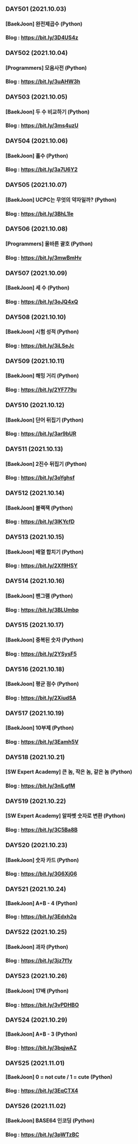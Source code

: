 ### DAY501 (2021.10.03)
#### [BaekJoon] 완전제곱수 (Python)
#### Blog : https://bit.ly/3D4US4z

### DAY502 (2021.10.04)
#### [Programmers] 모음사전 (Python)
#### Blog : https://bit.ly/3uAHW3h

### DAY503 (2021.10.05)
#### [BaekJoon] 두 수 비교하기 (Python)
#### Blog : https://bit.ly/3ms4uzU

### DAY504 (2021.10.06)
#### [BaekJoon] 홀수 (Python)
#### Blog : https://bit.ly/3a7U6Y2

### DAY505 (2021.10.07)
#### [BaekJoon] UCPC는 무엇의 약자일까? (Python)
#### Blog : https://bit.ly/3BhL1Ie

### DAY506 (2021.10.08)
#### [Programmers] 올바른 괄호 (Python)
#### Blog : https://bit.ly/3mwBmHv

### DAY507 (2021.10.09)
#### [BaekJoon] 세 수 (Python)
#### Blog : https://bit.ly/3oJQ4xQ

### DAY508 (2021.10.10)
#### [BaekJoon] 시험 성적 (Python)
#### Blog : https://bit.ly/3iLSeJc

### DAY509 (2021.10.11)
#### [BaekJoon] 해밍 거리 (Python)
#### Blog : https://bit.ly/2YF779u

### DAY510 (2021.10.12)
#### [BaekJoon] 단어 뒤집기 (Python)
#### Blog : https://bit.ly/3ar9bUR

### DAY511 (2021.10.13)
#### [BaekJoon] 2진수 뒤집기 (Python)
#### Blog : https://bit.ly/3oYghsf

### DAY512 (2021.10.14)
#### [BaekJoon] 블랙잭 (Python)
#### Blog : https://bit.ly/3lKYcfD

### DAY513 (2021.10.15)
#### [BaekJoon] 배열 합치기 (Python)
#### Blog : https://bit.ly/2Xf9HSY

### DAY514 (2021.10.16)
#### [BaekJoon] 팬그램 (Python)
#### Blog : https://bit.ly/3BLUmbp

### DAY515 (2021.10.17)
#### [BaekJoon] 중복된 숫자 (Python)
#### Blog : https://bit.ly/2YSysF5

### DAY516 (2021.10.18)
#### [BaekJoon] 평균 점수 (Python)
#### Blog : https://bit.ly/2XiudSA

### DAY517 (2021.10.19)
#### [BaekJoon] 10부제 (Python)
#### Blog : https://bit.ly/3Eamh5V

### DAY518 (2021.10.21)
#### [SW Expert Academy] 큰 놈, 작은 놈, 같은 놈 (Python)
#### Blog : https://bit.ly/3nlLgfM

### DAY519 (2021.10.22)
#### [SW Expert Academy] 알파벳 숫자로 변환 (Python)
#### Blog : https://bit.ly/3C5Ba8B

### DAY520 (2021.10.23)
#### [BaekJoon] 숫자 카드 (Python)
#### Blog : https://bit.ly/3G6XjG6

### DAY521 (2021.10.24)
#### [BaekJoon] A+B - 4 (Python)
#### Blog : https://bit.ly/3Edxh2q 

### DAY522 (2021.10.25)
#### [BaekJoon] 과자 (Python)
#### Blog : https://bit.ly/3jz7f1y

### DAY523 (2021.10.26)
#### [BaekJoon] 17배 (Python)
#### Blog : https://bit.ly/3vPDHBO

### DAY524 (2021.10.29)
#### [BaekJoon] A+B - 3 (Python)
#### Blog : https://bit.ly/3bqjwAZ

### DAY525 (2021.11.01)
#### [BaekJoon] 0 = not cute / 1 = cute (Python)
#### Blog : https://bit.ly/3EqCTX4

### DAY526 (2021.11.02)
#### [BaekJoon] BASE64 인코딩 (Python)
#### Blog : https://bit.ly/3pWTzBC